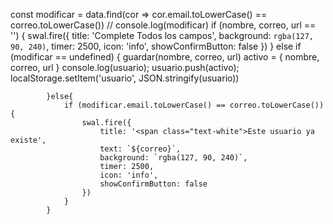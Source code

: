  
 
 const modificar = data.find(cor => cor.email.toLowerCase() == correo.toLowerCase())
            // console.log(modificar)
            if (nombre, correo, url == '') {
                swal.fire({
                    title: '<span class="text-white">Complete Todos los campos',
                    background: `rgba(127, 90, 240)`,
                    timer: 2500,
                    icon: 'info',
                    showConfirmButton: false
                })
            } else if (modificar == undefined) {
                guardar(nombre, correo, url)
                activo = {
                    nombre,
                    correo,
                    url
                }
                console.log(usuario);
                usuario.push(activo);
                localStorage.setItem('usuario', JSON.stringify(usuario))

                
            }else{
                if (modificar.email.toLowerCase() == correo.toLowerCase()) {
                    swal.fire({
                        title: '<span class="text-white">Este usuario ya existe',
                        text: `${correo}`,
                        background: `rgba(127, 90, 240)`,
                        timer: 2500,
                        icon: 'info',
                        showConfirmButton: false
                    })
                }
            }